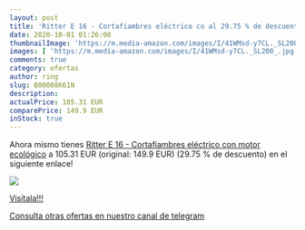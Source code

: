```yaml
---
layout: post
title: 'Ritter E 16 - Cortafiambres eléctrico co al 29.75 % de descuento'
date: 2020-10-01 01:26:08
thumbnailImage: 'https://m.media-amazon.com/images/I/41WMsd-y7CL._SL200_.jpg'
images: [ 'https://m.media-amazon.com/images/I/41WMsd-y7CL._SL200_.jpg' ]
comments: true
category: ofertas
author: ring
slug: B00008K61N
description:
actualPrice: 105.31 EUR
comparePrice: 149.9 EUR
inStock: true
---
```


Ahora mismo tienes [Ritter E 16 - Cortafiambres eléctrico con motor ecológico](https://www.amazon.com/dp/B00008K61N/?tag=redken08-20) a 105.31 EUR (original: 149.9 EUR) (29.75 %  de descuento) en el siguiente enlace!

[![](https://m.media-amazon.com/images/I/41WMsd-y7CL._SL200_.jpg)](https://www.amazon.com/dp/B00008K61N/?tag=redken08-20)

[Visítala!!!](https://www.amazon.com/dp/B00008K61N/?tag=redken08-20)

[Consulta otras ofertas en nuestro canal de telegram](https://t.me/s/ofertas25)
